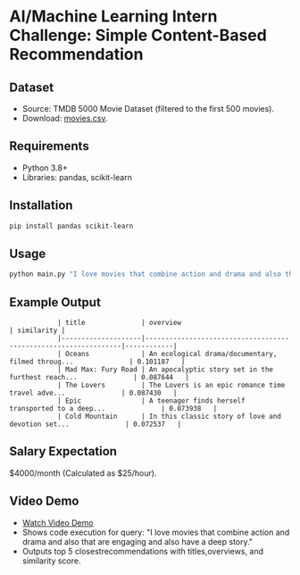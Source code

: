 # AI/Machine Learning Intern Challenge: Simple Content-Based Recommendation

## Dataset
- Source: TMDB 5000 Movie Dataset (filtered to the first 500 movies).
- Download: [movies.csv](https://www.kaggle.com/datasets/tmdb/tmdb-movie-metadata).

## Requirements
- Python 3.8+
- Libraries: pandas, scikit-learn

## Installation
```bash
pip install pandas scikit-learn
```

## Usage
```bash
python main.py "I love movies that combine action and drama and also that are engaging and also have a deep story."
```

## Example Output
                | title              | overview                                                       | similarity |
                |--------------------|----------------------------------------------------------------|------------|
                | Oceans             | An ecological drama/documentary, filmed throug...              | 0.101187   |
                | Mad Max: Fury Road | An apocalyptic story set in the furthest reach...              | 0.087644   |
                | The Lovers         | The Lovers is an epic romance time travel adve...              | 0.087430   |
                | Epic               | A teenager finds herself transported to a deep...              | 0.073938   |
                | Cold Mountain      | In this classic story of love and devotion set...              | 0.072537   |

## Salary Expectation
$4000/month (Calculated as $25/hour).

## Video Demo
- [Watch Video Demo](https://www.loom.com/share/9df6b9ff5f434b1a9223d925a49212df?sid=6235e8b3-6573-4d42-a6f9-59ffa81ac981)  
- Shows code execution for query: "I love movies that combine action and drama and also that are engaging and also have a deep story."
- Outputs top 5 closestrecommendations with titles,overviews, and similarity score.